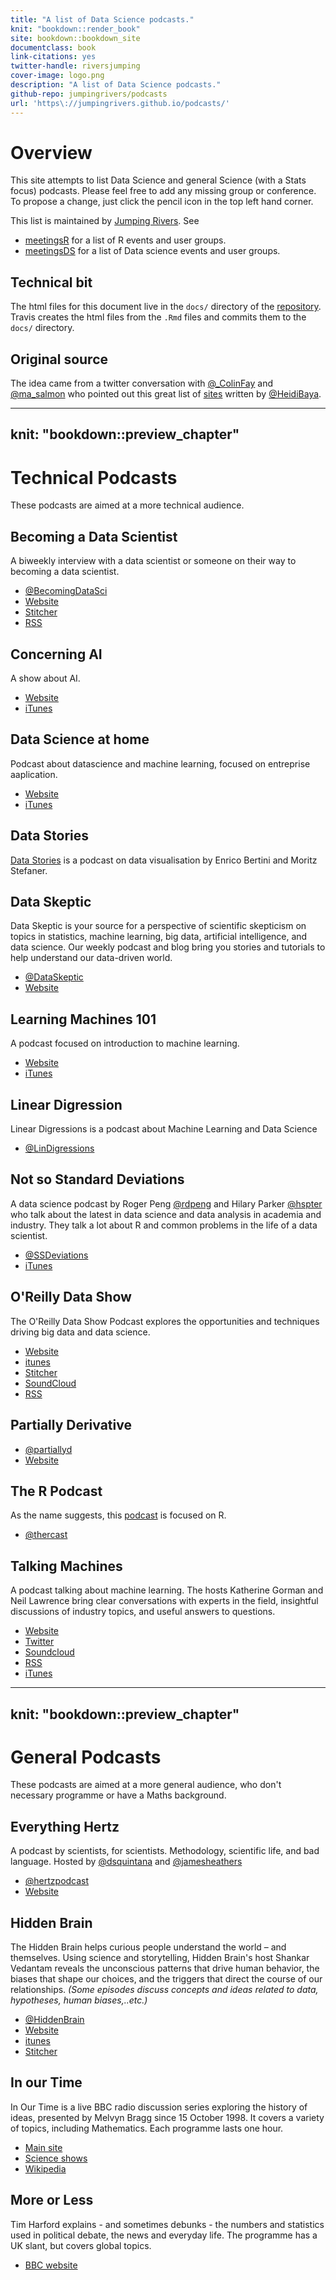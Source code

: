 ```yaml
--- 
title: "A list of Data Science podcasts."
knit: "bookdown::render_book"
site: bookdown::bookdown_site
documentclass: book
link-citations: yes
twitter-handle: riversjumping
cover-image: logo.png
description: "A list of Data Science podcasts."
github-repo: jumpingrivers/podcasts
url: 'https\://jumpingrivers.github.io/podcasts/'
---
```



# Overview

This site attempts to list Data Science and general Science (with a Stats focus) podcasts. 
Please feel free to add any missing group or conference.
To propose a change, just click the pencil icon in the top left hand corner.

This list is maintained by [Jumping Rivers](https://www.jumpingrivers.com). See

 * [meetingsR](https://jumpingrivers.github.io/meetingsR/) for a list of R events and user groups.
 * [meetingsDS](https://jumpingrivers.github.io/meetingsDS) for a list of Data science events and user groups.

## Technical bit 

The html files for this document live in the `docs/` directory of the [repository](https://github.com/jumpingrivers/podcasts/). Travis
creates the html files from the `.Rmd` files and commits them to the `docs/` directory.

## Original source

The idea came from a twitter conversation with [\@_ColinFay](https://twitter.com/_ColinFay) and [\@ma_salmon](https://twitter.com/ma_salmon) who pointed out
this great list of [sites](http://heidiseibold.github.io/2016/12/04/podcasts/) written by
[\@HeidiBaya](https://twitter.com/HeidiBaya).

<!--chapter:end:index.Rmd-->

---
knit: "bookdown::preview_chapter"
---

# Technical Podcasts

These podcasts are aimed at a more technical audience.

## Becoming a Data Scientist

A biweekly interview with a data scientist or someone on their way to becoming a data scientist.

* [\@BecomingDataSci](https://twitter.com/BecomingDataSci)
* [Website](http://www.becomingadatascientist.com/category/podcast/)
* [Stitcher](http://www.stitcher.com/podcast/becoming-a-data-scientist-podcast)
* [RSS](https://www.becomingadatascientist.com/feed/podcast)

## Concerning AI 

A show about AI. 

* [Website](https://concerning.ai/)
* [iTunes](https://itunes.apple.com/us/podcast/concerning-ai-existential-risk-from-artificial-intelligence/id1038719211?mt=2)

## Data Science at home

Podcast about datascience and machine learning, focused on entreprise aaplication.

* [Website](http://podcast.datascienceathome.com/)
* [iTunes](https://itunes.apple.com/us/podcast/data-science-at-home/id1069871378?mt=2)

## Data Stories

[Data Stories](http://datastori.es/) is a podcast on data visualisation by 
Enrico Bertini and Moritz Stefaner.

## Data Skeptic

Data Skeptic is your source for a perspective of scientific skepticism on topics in
statistics, machine learning, big data, artificial intelligence, and data science. Our
weekly podcast and blog bring you stories and tutorials to help understand our
data-driven world.

  * [\@DataSkeptic](https://twitter.com/DataSkeptic)
  * [Website](https://dataskeptic.com/)

## Learning Machines 101

A podcast focused on introduction to machine learning.

* [Website](http://www.learningmachines101.com/)
* [iTunes](https://itunes.apple.com/us/podcast/learning-machines-101/id892779679?mt=2)

## Linear Digression

Linear Digressions is a podcast about Machine Learning and Data Science

 * [\@LinDigressions](https://twitter.com/LinDigressions)

## Not so Standard Deviations

A data science podcast by Roger Peng [\@rdpeng](https://twitter.com/rdpend) and
Hilary Parker [\@hspter](https://twitter.com/hspter) who talk about the latest in
data science and data analysis in academia and industry. They talk a lot about R and
common problems in the life of a data scientist.

 * [\@SSDeviations](https://twitter.com/nssdeviations)
 * [iTunes](https://itunes.apple.com/us/podcast/not-so-standard-deviations/id1040614570?mt=2)

## O'Reilly Data Show

The O'Reilly Data Show Podcast explores the opportunities and techniques driving big data and data science.

 * [Website](https://www.oreilly.com/topics/oreilly-data-show-podcast)
 * [itunes](https://itunes.apple.com/us/podcast/oreilly-data-show/id944929220)
 * [Stitcher](http://www.stitcher.com/podcast/oreilly-media-2/the-oreilly-data-show-podcast?refid=stpr)
 * [SoundCloud](https://soundcloud.com/oreilly-radar/sets/the-oreilly-data-show-podcast)
 * [RSS](http://feeds.podtrac.com/IOJSwQcdEBcg)

## Partially Derivative 

 * [\@partiallyd](https://twitter.com/partiallyd)
 * [Website](http://partiallyderivative.com/)

## The R Podcast

As the name suggests, this [podcast](https://r-podcast.org/) is focused on R.

 * [\@thercast](https://twitter.com/thercast)


## Talking Machines

A podcast talking about machine learning. The hosts Katherine Gorman and Neil Lawrence bring clear conversations with experts in the field, insightful discussions of industry topics, and useful answers to questions.

* [Website](http://www.thetalkingmachines.com/)
* [Twitter](https://twitter.com/TlkngMchns)
* [Soundcloud](https://soundcloud.com/talkingmachines)
* [RSS](http://www.thetalkingmachines.com/blog/?format=RSS)
* [iTunes](https://itunes.apple.com/us/podcast/episodes-talking-machines/id955198749?mt=2)

 
  
 
 


<!--chapter:end:01-technical.Rmd-->

---
knit: "bookdown::preview_chapter"
---

# General Podcasts

These podcasts are aimed at a more general audience, who don't necessary
programme or have a Maths background.

## Everything Hertz

A podcast by scientists, for scientists. Methodology, scientific life, and bad language. Hosted by [\@dsquintana](https://twitter.com/dsquintana) and [\@jamesheathers](https://twitter.com/jamesheathers)

  * [\@hertzpodcast](https://twitter.com/hertzpodcast)
  * [Website](https://soundcloud.com/everything-hertz)
  
## Hidden Brain

The Hidden Brain helps curious people understand the world – and themselves. Using science and storytelling, Hidden Brain's host Shankar Vedantam reveals the unconscious patterns that drive human behavior, the biases that shape our choices, and the triggers that direct the course of our relationships.
*(Some episodes discuss concepts and ideas related to data, hypotheses, human biases,..etc.)*

* [\@HiddenBrain](https://twitter.com/HiddenBrain)
* [Website](http://www.npr.org/series/423302056/hidden-brain)
* [itunes](https://itunes.apple.com/us/podcast/hidden-brain/id1028908750)
* [Stitcher](https://www.stitcher.com/podcast/hidden-brain)

## In our Time

In Our Time is a live BBC radio discussion series exploring the history of ideas, 
presented by Melvyn Bragg since 15 October 1998. It covers a variety of topics, including
Mathematics. Each programme lasts one hour. 

 * [Main site](http://www.bbc.co.uk/programmes/b006qykl)
 * [Science shows](http://www.bbc.co.uk/programmes/p01gyd7j)
 * [Wikipedia](https://en.wikipedia.org/wiki/In_Our_Time_(radio_series))

## More or Less

Tim Harford explains - and sometimes debunks - the numbers and statistics used in political debate, the news and everyday life.
The programme has a UK slant, but covers global topics.

 * [BBC website](http://www.bbc.co.uk/programmes/b006qshd)
 


<!--chapter:end:02-general.Rmd-->

